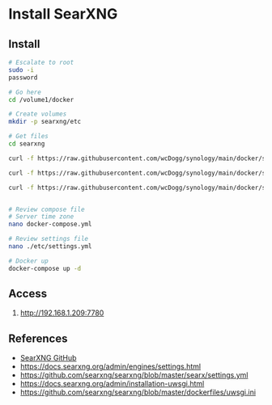 # Install SearXNG


## Install

```bash
# Escalate to root
sudo -i
password

# Go here
cd /volume1/docker

# Create volumes
mkdir -p searxng/etc

# Get files
cd searxng

curl -f https://raw.githubusercontent.com/wcDogg/synology/main/docker/searxng/docker.compose.yml -o docker-compose.yml

curl -f https://raw.githubusercontent.com/wcDogg/synology/main/docker/searxng/etc/settings.yml -o ./etc/settings.yml

curl -f https://raw.githubusercontent.com/wcDogg/synology/main/docker/searxng/etc/uwsgi.ini -o ./etc/uwsgi.ini


# Review compose file
# Server time zone
nano docker-compose.yml

# Review settings file
nano ./etc/settings.yml

# Docker up
docker-compose up -d
```

## Access

1. http://192.168.1.209:7780
   

## References

* [SearXNG GitHub](https://github.com/searxng)
* https://docs.searxng.org/admin/engines/settings.html
* https://github.com/searxng/searxng/blob/master/searx/settings.yml
* https://docs.searxng.org/admin/installation-uwsgi.html
* https://github.com/searxng/searxng/blob/master/dockerfiles/uwsgi.ini

